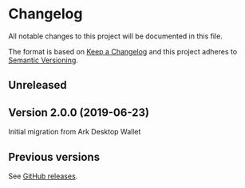 # Changelog

All notable changes to this project will be documented in this file.

The format is based on [Keep a Changelog](http://keepachangelog.com/en/1.0.0/)
and this project adheres to [Semantic Versioning](http://semver.org/spec/v2.0.0.html).

## Unreleased

## Version 2.0.0 (2019-06-23)

Initial migration from Ark Desktop Wallet

## Previous versions

See [GitHub releases](https://github.com/ArkEcosystem/desktop-wallet/releases).
